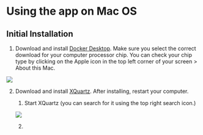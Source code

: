 # Using the app on Mac OS

## Initial Installation
1. Download and install [Docker Desktop](https://www.docker.com/products/docker-desktop/). Make sure you select the correct download for your computer processor chip. You can check your chip type by clicking on the Apple icon in the top left corner of your screen > About this Mac.

![](https://github.com/janeswh/ca_imaging_analysis/blob/main/docs/media/mac/mac1.png)

2. Download and install [XQuartz](https://www.xquartz.org/). After installing, restart your computer.

    1. Start XQuartz (you can search for it using the top right search icon.)

    ![](https://github.com/janeswh/ca_imaging_analysis/blob/main/docs/media/mac/mac2.png)

    2. 
